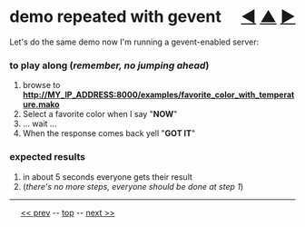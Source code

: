 demo repeated with gevent <span style="float:right;">[&#x25C0;](18.md) [&#x25B2;](../README.md) [&#x25BA;](20.md)</span>
=========

Let's do the same demo now I'm running a gevent-enabled server:

### to play along (*remember, no jumping ahead*)

1. browse to __[http://MY_IP_ADDRESS:8000/examples/favorite_color_with_temperature.mako](http://MY_IP_ADDRESS:8000/examples/favorite_color_with_temperature.mako)__
2. Select a favorite color when I say "__NOW__"
3. ... wait ...
4. When the response comes back yell "__GOT IT__"

### expected results

1. in about 5 seconds everyone gets their result
2. (<i>there's no more steps, everyone should be done at step 1</i>)

------

&nbsp;&nbsp;&nbsp;&nbsp; [&lt;&lt; prev](18.md) -- [top](../README.md) -- [next &gt;&gt;](20.md)
